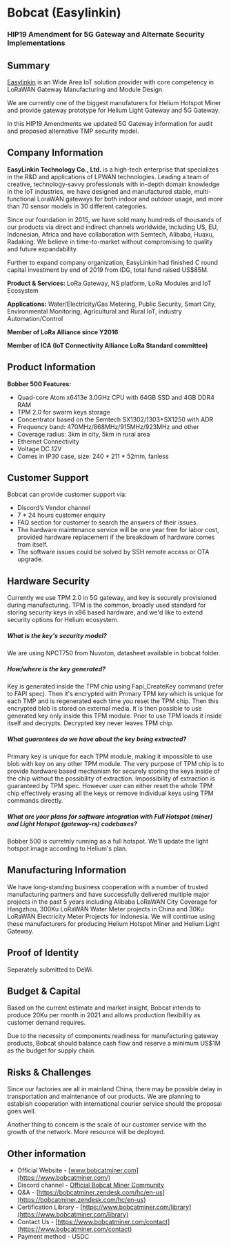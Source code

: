 # Bobcat (Easylinkin)

### HIP19 Amendment for 5G Gateway and Alternate Security Implementations

## Summary

[Easylinkin](www.easylinkin.net) is an Wide Area IoT solution provider with core competency in LoRaWAN Gateway Manufacturing and Module Design. 

We are currently one of the biggest manufaturers for Helium Hotspot Miner and provide gateway prototype for Helium Light Gateway and 5G Gateway.

In this HIP19 Amendments we updated 5G Gateway information for audit and proposed alternative TMP security model.

## Company Information

**EasyLinkin Technology Co., Ltd.** is a high-tech enterprise that specializes in the R&D and applications of LPWAN technologies. Leading a team of creative, technology-savvy professionals with in-depth domain knowledge in the IoT industries, we have designed and manufactured stable, multi-functional LoraWAN gateways for both indoor and outdoor usage, and more than 70 sensor models in 30 different categories. 

Since our foundation in 2015, we have sold many hundreds of thousands of our products via direct and indirect channels worldwide, including US, EU, Indonesian, Africa and have collaboration with Semtech, Alibaba, Huaxu, Radaking. We believe in time-to-market without compromising to quality and future expandability.

Further to expand company organization, EasyLinkin had finished C round capital investment by end of 2019 from IDG, total fund raised US$85M.

**Product & Services:** LoRa Gateway, NS platform, LoRa Modules and IoT Ecosystem

**Applications:** Water/Electricity/Gas Metering, Public Security, Smart City, Environmental Monitoring, Agricultural and Rural IoT, industry Automation/Control

**Member of LoRa Alliance since Y2016**

**Member of ICA (IoT Connectivity Alliance LoRa Standard committee)**

## Product Information

**Bobber 500 Features:**

* Quad-core Atom x6413e 3.0GHz CPU with 64GB SSD and 4GB DDR4 RAM
* TPM 2.0 for swarm keys storage
* Concentrator based on the Semtech SX1302/1303+SX1250 with ADR
* Frequency band: 470MHz/868MHz/915MHz/923MHz and other
* Coverage radius: 3km in city, 5km in rural area
* Ethernet Connectivity
* Voltage DC 12V
* Comes in IP30 case, size: 240 * 211 * 52mm, fanless

## Customer Support ##

Bobcat can provide customer support via:

* Discord’s Vendor channel
* 7 * 24 hours customer enquiry
* FAQ section for customer to search the answers of their issues.
* The hardware maintenance service will be one year free for labor cost, provided hardware replacement if the breakdown of hardware comes from itself.
* The software issues could be solved by SSH remote access or OTA upgrade.

## Hardware Security ##

Currently we use TPM 2.0 in 5G gateway, and key is securely provisioned during manufacturing. TPM is the common, broadly used standard for storing security keys in x86 based hardware, and we'd like to extend security options for Helium ecosystem.

##### What is the key's security model?

We are using NPCT750 from Nuvoton, datasheet available in bobcat folder.

##### How/where is the key generated? 

Key is generated inside the TPM chip using Fapi_CreateKey command (refer to FAPI spec). Then it's encrypted with Primary TPM key which is unique for each TMP and is regenerated each time you reset the TPM chip. Then this encrypted blob is stored on external media. It is then possible to use generated key only inside this TPM module. Prior to use TPM loads it inside itself and decrypts. Decrypted key never leaves TPM chip.

##### What guarantees do we have about the key being extracted?

Primary key is unique for each TPM module, making it impossible to use blob with key on any other TPM module. The very purpose of TPM chip is to provide hardware based mechanism for securely storing the keys inside of the chip without the possibility of extraction. Impossibility of extraction is guaranteed by TPM spec. However user can either reset the whole TPM chip effectively erasing all the keys or remove individual keys using TPM commands directly.

##### What are your plans for software integration with Full Hotspot (miner) and Light Hotspot (gateway-rs) codebases?

Bobber 500 is curretnly running as a full hotspot. We'll update the light hotspot image according to Helium's plan.

## Manufacturing Information ##

We have long-standing business cooperation with a number of trusted manufacturing partners and have successfully delivered multiple major projects in the past 5 years including Alibaba LoRaWAN City Coverage for Hangzhou, 300Ku LoRaWAN Water Meter projects in China and 30Ku LoRaWAN Electricity Meter Projects for Indonesia. We will continue using these manufacturers for producing Helium Hotspot Miner and Helium Light Gateway.

## Proof of Identity

Separately submitted to DeWi.

## Budget & Capital

Based on the current estimate and market insight, Bobcat intends to produce 20Ku per month in 2021 and allows production flexibility as customer demand requires.

Due to the necessity of components readiness for manufacturing gateway products, Bobcat should balance cash flow and reserve a minimum US$1M as the budget for supply chain. 

## Risks & Challenges

Since our factories are all in mainland China, there may be possible delay in transportation and maintenance of our products. We are planning to establish cooperation with international courier service should the proposal goes well.

Another thing to concern is the scale of our customer service with the growth of the network. More resource will be deployed.

## Other information

* Official Website  - [www.bobcatminer.com](https://www.bobcatminer.com/)
* Discord channel - [Official Bobcat Miner Community](https://discord.gg/BuWna9Px54)
* Q&A - [https://bobcatminer.zendesk.com/hc/en-us](https://bobcatminer.zendesk.com/hc/en-us)
* Certification Library - [https://www.bobcatminer.com/library](https://www.bobcatminer.com/library)
* Contact Us - [https://www.bobcatminer.com/contact](https://www.bobcatminer.com/contact)
* Payment method - USDC

